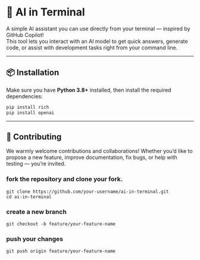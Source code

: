 # 🧠 AI in Terminal

A simple AI assistant you can use directly from your terminal — inspired by GitHub Copilot!  
This tool lets you interact with an AI model to get quick answers, generate code, or assist with development tasks right from your command line.

---

## 📦 Installation

Make sure you have **Python 3.8+** installed, then install the required dependencies:

```bash
pip install rich
pip install openai
```
---

## 🤝 Contributing

We warmly welcome contributions and collaborations! Whether you’d like to propose a new feature, improve documentation, fix bugs, or help with testing — you’re invited.

### fork the repository and clone your fork.
```
git clone https://github.com/your-username/ai-in-terminal.git
cd ai-in-terminal
```
### create a new branch 
```
git checkout -b feature/your-feature-name
```
### push your changes 
```
git push origin feature/your-feature-name
```
